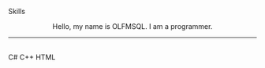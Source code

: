<bold>Skills</bold>
<center>Hello, my name is OLFMSQL. I am a programmer.</center>
<hr></hr>
<br>
C#
C++
HTML
